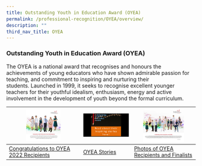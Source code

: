 ```yaml
---
title: Outstanding Youth in Education Award (OYEA)
permalink: /professional-recognition/OYEA/overview/
description: ""
third_nav_title: OYEA
---
```



### Outstanding Youth in Education Award (OYEA)

The OYEA is a national award that recognises and honours the achievements of young educators who have shown admirable passion for teaching, and commitment to inspiring and nurturing their students. Launched in 1999, it seeks to recognise excellent younger teachers for their youthful idealism, enthusiasm, energy and active involvement in the development of youth beyond the formal curriculum.
 
| <img src="/images/prore11.png" style="width:50%"> | <img src="/images/prore12.png" style="width:99%"> | <img src="/images/prore13.png" style="width:70%"> |
|---|---|---|
| [Congratulations to OYEA 2022 Recipients](https://staging.d2dfevnwgxersp.amplifyapp.com/professional-recognition/OYEA/recipients-and-finalists/) | [OYEA Stories](https://staging.d2dfevnwgxersp.amplifyapp.com/professional-recognition/OYEA/stories/) | [Photos of OYEA Recipients and Finalists](https://staging.d2dfevnwgxersp.amplifyapp.com/professional-recognition/OYEA/photos/) |